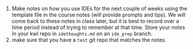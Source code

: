 1. Make notes on _how_ you use IDEs for the next couple of weeks using the template file in the course notes (will provide prompts and tips). We will come back to these notes in class later, but it is best to record over a time period instead of trying to remember at that time. Store your notes in your kwl repo in `idethoughts.md` on an `ide_prep` branch.
2. make sure that you have a `test` git repo that matches the notes. 
